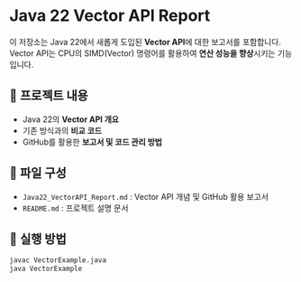 # Java 22 Vector API Report  

이 저장소는 Java 22에서 새롭게 도입된 **Vector API**에 대한 보고서를 포함합니다.  
Vector API는 CPU의 SIMD(Vector) 명령어를 활용하여 **연산 성능을 향상**시키는 기능입니다.  

## 📌 프로젝트 내용  
- Java 22의 **Vector API 개요**  
- 기존 방식과의 **비교 코드**  
- GitHub를 활용한 **보고서 및 코드 관리 방법**  

## 📂 파일 구성  
- `Java22_VectorAPI_Report.md` : Vector API 개념 및 GitHub 활용 보고서  
- `README.md` : 프로젝트 설명 문서  

## 🔧 실행 방법  
```bash
javac VectorExample.java  
java VectorExample

